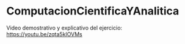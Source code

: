# ComputacionCientificaYAnalitica

Video demostrativo y explicativo del ejercicio: https://youtu.be/zqta5kIOVMs
